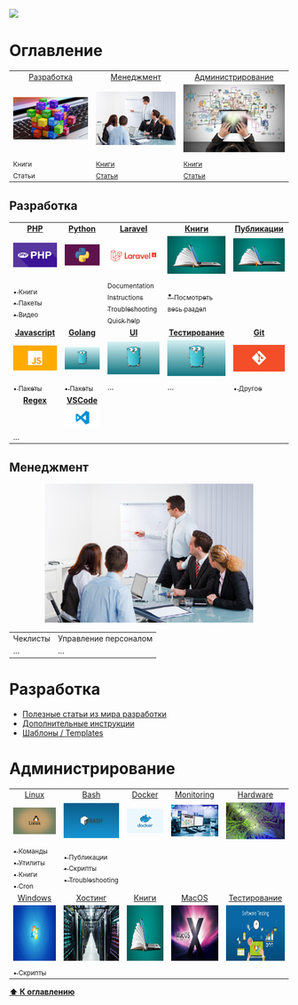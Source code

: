 ![](https://github.styleci.io/repos/7548986/shield?style=plastic)

# Оглавление
<table>
    <tr>
        <td align="center">
            <a href="#разработка">Разработка</a>
        </td>
        <td align="center">
            <a href="#менеджмент">Менеджмент</a>
        </td>
        <td align="center">
            <a href="#администрирование">Администрирование</a>
        </td>
    </tr>
    <tr>
        <td align="center">
            <a href="programming"><img src="images/programming.jpg" width=300px;></a>
        </td>
        <td align="center">
            <a href="#management"><img src="images/management.jpg" width=300px;></a>
        </td>
        <td align="center">
            <a href="#administration"><img src="images/administration.jpg" width=300px;></a>
        </td> 
    </tr>
    <tr>
        <td>
            <sub>Книги</sub><br/>
            <sub>Статьи</sub>
        </td>
        <td>
            <sub><a href="/Management/Books/README.md">Книги</a></sub><br/>
            <sub><a href="/Management/Posts/README.md">Статьи</a></sub>
        </td>
        <td>
            <sub><a href="/Management/Books/README.md">Книги</a></sub><br/>
            <sub><a href="/Management/Posts/README.md">Статьи</a></sub>
        </td> 
    </tr>
</table>

## Разработка

<table>
    <tr>
        <td align="center">
            <a href="/Development/Laravel/README.md"><b>PHP</b></a>
        </td>
        <td align="center">
            <a href="/Development/Python/.."><b>Python</b></a>
        </td>
        <td align="center">
            <a href="/Development/Laravel/README.md"><b>Laravel</b></a>
        </td>
        <td align="center">
            <a href="/Development/Books/README.md"><b>Книги</b></a>
        </td>
        <td align="center">
            <a href="#"><b>Публикации</b></a>
        </td>
    </tr>
    <tr>
        <td align="center">
            <img src="images/php.png" width="150">
        </td>
        <td align="center">
            <img src="images/python.jpg" width="150">
        </td>
        <td align="center">
            <img src="images/laravel.png" width="150">
        </td>
        <td align="center">
            <img src="images/books.jpg" width="150">
        </td>
        <td align="center">
            <img src="images/books.jpg" width="150">
        </td>
    </tr>
    <tr>
        <td>
            <a href=""><sub>&bull; Книги</sub></a></br>
            <a href="/Development/PHP_Packets/README.md"><sub>&bull; Пакеты</sub></a></br>
            <a href="/PHP/Videos/README.md"><sub>&bull; Видео</sub></a></br>
        </td>
        <td>
        </td>
        <td>
            <a href="/Development/Laravel/Documentation/README.md"><sub>Documentation</sub></a><br/>
            <a href="/Development/Laravel/Instructions/"><sub>Instructions</sub></a><br/>
            <a href="/Development/Laravel/Troubleshooting/README.md"><sub>Troubleshooting</sub></a><br/>
            <a href="/Development/Laravel/QuickHelp/README.md"><sub>Quick help</sub></a>
        </td>
        <td>
            <a href="/Development/Books/README.md">&bull; <sub>Посмотреть весь раздел</sub></a><br/>
        </td>
    </tr>
    <tr>
        <td align="center">
            <a href="#"><b>Javascript</b></a>
        </td>
        <td align="center">
            <a href="#"><b>Golang</b></a>
        </td>
        <td align="center">
            <a href="/Development/UI/README.md"><b>UI</b></a>
        </td>
        <td align="center">
            <a href="/Development/Testing/README.md"><b>Тестирование</b></a>
        </td>
        <td align="center">
            <a href="#"><b>Git</b></a>
        </td>
    </tr>
    <tr>
        <td align="center">
            <img src="images/javascript.jpg" width="150">
        </td>
        <td align="center">
            <img src="images/golang.jpg" width="150">
        </td>
        <td align="center">
            <img src="images/golang.jpg" width="150">
        </td>
        <td align="center">
            <img src="images/golang.jpg" width="150">
        </td>
        <td align="center">
            <img src="images/git.png" width="150">
        </td>
    </tr>
    <tr>
        <td>
            <a href="/Development/Javascript_Packets/README.md"><sub>&bull; Пакеты</sub></a>
        </td>
        <td>
            <a href="/Development/Golang_Packets/README.md"><sub>&bull; Пакеты</sub></a>
        </td>
        <td>
            ...
        </td>
        <td>
            ...
        </td>
        <td>
            <a href="/Git/Others/README.md"><sub>&bull; Другое</sub></a>
        </td>
    </tr>
    <tr>
        <td align="center">
            <a href="/Regex/README.md"><b>Regex</b></a>
        </td>
        <td align="center">
            <a href="/Regex/README.md"><b>VSCode</b></a>
        </td>
    </tr>
    <tr>
        <td>
            <img src="">
        </td>
        <td align="center">
            <img src="images/vscode.jpg" width="150">
        </td>
    </tr>
    <tr>
        <td>
            ...
        </td>
    </tr>
</table>


## Менеджмент
<p align="center">
    <img src="images/management.jpg" height=250px;>
</p>

<table>
    <tr>
        <td align="center">
            Чеклисты
        </td>
        <td align="center">
            Управление персоналом
        </td>
    </tr>
    <tr>
        <td>
            ...
        </td>
        <td>
            ...
        </td>
    </tr>
</table>


# Разработка

* [Полезные статьи из мира разработки](Development/Docs)
* [Дополнительные инструкции](/Development/PHP_Packets/Instructions)
* [Шаблоны / Templates](Development/Templates)

# Администрирование

<table>
    <tr>
        <td align="center">
            <a href="/DevOps/Bash/">Linux</a><br/>
        </td>
        <td align="center">
            <a href="/DevOps/Bash/">Bash</a><br/>
        </td>
        <td align="center">
            <a href="/Management/Posts/README.md">Docker</a><br/>
        </td>
        <td align="center">
            <a href="/DevOps/Monitoring/README.md">Monitoring</a>
        </td>
        <td align="center">
            <a href="/Hardware">Hardware</a>
        </td>
    </tr>
    <tr>
        <td align="center">
            <img src="images/linux.jpg" width="150">
        </td>
        <td align="center">
            <img src="images/bash.jpg" width="150">
        </td>
        <td align="center">
            <img src="images/docker.jpg" width="150">
        </td>
        <td align="center">
            <img src="images/monitoring.jpg" width="150">
        </td>
        <td align="center">
            <img src="images/hardware.jpg" width="150">
        </td>
    </tr>
    <tr>
        <td>
            <a href="/DevOps/Linux_Commands/README.md"><sub>&bull; Команды</sub></a><br/>
            <a href="/DevOps/Linux_Utils/README.md"><sub>&bull; Утилиты</sub></a><br/>
            <a href="/DevOps/Books/README.md"><sub>&bull; Книги</sub></a><br/>
            <a href="/DevOps/Cron"><sub>&bull; Cron</sub></a><br/>
        </td>
            <td>
                <a href="/DevOps/Bash/Posts/README.md"><sub>&bull; Публикации</sub></a><br/>
                <a href="/DevOps/Bash/Scripts/.."><sub>&bull; Скрипты</sub></a><br/>
                <a href="/DevOps/Bash/Torubleshooting/"><sub>&bull; Troubleshooting</sub></a>
        </td>
    </tr>
    <tr>
        <td align="center">
            <a href="#">Windows</a><br/>
        </td>
        <td align="center">
            <a href="/DevOps/Hosting/README.md">Хостинг</a><br/>
        </td>
        <td align="center">
            <a href="/DevOps/Books/README.md">Книги</a><br/>
        </td>
        <td align="center">
            <a href="/DevOps/MacOS/README.md">MacOS</a>
        </td>
        <td align="center">
            <a href="/DevOps/Testing/README.md">Тестирование</a>
        </td>
    </tr>
    <tr>
        <td align="center">
             <img src="images/windows.jpg" width="150" height="100">
        </td>
        <td align="center">
            <img src="images/hosting.jpg" width="150" height="100">
        </td>
        <td align="center">
            <img src="images/books.jpg" width="150" height="100">
        </td>
        <td align="center">
            <img src="images/macos.jpeg" width="150" height="100">
        </td>
        <td align="center">
            <img src="images/testing.jpg" width="150" height="100">
        </td>
    </tr>
    <tr>
        <td>
            <a href="/DevOps/CMDScripts/"><sub>&bull; Скрипты</sub></a>
        </td>
    </tr>
</table>

**[⬆ К оглавлению](#Оглавление)**